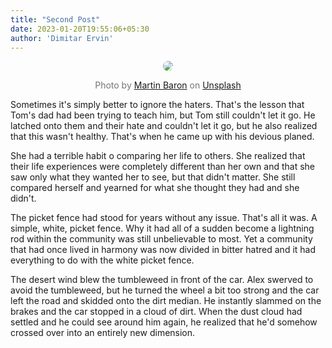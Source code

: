 ```yaml
---
title: "Second Post"
date: 2023-01-20T19:55:06+05:30
author: 'Dimitar Ervin'
---
```


<center>
  <img src="https://images.unsplash.com/photo-1673390456273-4bd8177ddb06" style="border-radius: 8px;">
  <p style="color: #757575; font-size: 14px;">
  	Photo by <a href="https://unsplash.com/@elmartinbaron?utm_source=unsplash&utm_medium=referral&utm_content=creditCopyText">Martin Baron</a> on <a href="https://unsplash.com/photos/C6BDMq_Gu9c?utm_source=unsplash&utm_medium=referral&utm_content=creditCopyText">Unsplash</a>
  	</p>
  </center>

Sometimes it's simply better to ignore the haters. That's the lesson that Tom's dad had been trying to teach him, but Tom still couldn't let it go. He latched onto them and their hate and couldn't let it go, but he also realized that this wasn't healthy. That's when he came up with his devious planed.

She had a terrible habit o comparing her life to others. She realized that their life experiences were completely different than her own and that she saw only what they wanted her to see, but that didn't matter. She still compared herself and yearned for what she thought they had and she didn't.



The picket fence had stood for years without any issue. That's all it was. A simple, white, picket fence. Why it had all of a sudden become a lightning rod within the community was still unbelievable to most. Yet a community that had once lived in harmony was now divided in bitter hatred and it had everything to do with the white picket fence.

The desert wind blew the tumbleweed in front of the car. Alex swerved to avoid the tumbleweed, but he turned the wheel a bit too strong and the car left the road and skidded onto the dirt median. He instantly slammed on the brakes and the car stopped in a cloud of dirt. When the dust cloud had settled and he could see around him again, he realized that he'd somehow crossed over into an entirely new dimension.

